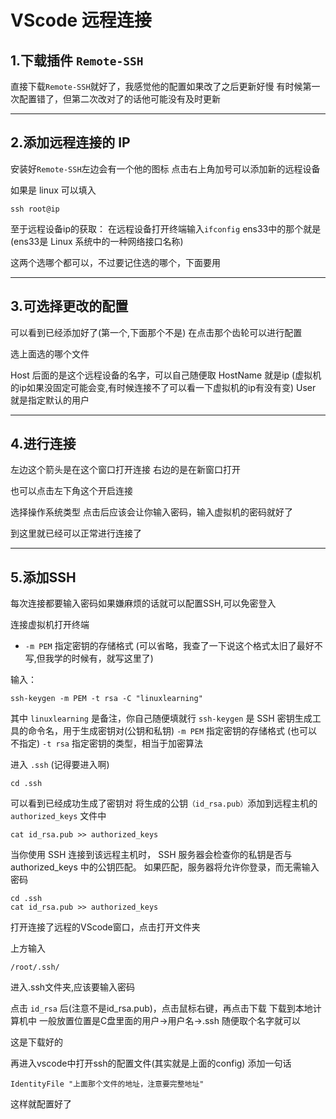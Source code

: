 # VScode 远程连接

## 1.下载插件 `Remote-SSH`
直接下载`Remote-SSH`就好了，我感觉他的配置如果改了之后更新好慢
有时候第一次配置错了，但第二次改对了的话他可能没有及时更新
<!-- ![001.jpg](images/001.jpg "001.jpg") -->

***

## 2.添加远程连接的 IP
安装好`Remote-SSH`左边会有一个他的图标
点击右上角加号可以添加新的远程设备
<!-- ![002.jpg](images/002.jpg "002.jpg") -->
如果是 linux 可以填入
```
ssh root@ip
```
<!-- ![003.jpg](images/003.jpg "003.jpg") -->
至于远程设备ip的获取：
在远程设备打开终端输入`ifconfig`
ens33中的那个就是(ens33是 Linux 系统中的一种网络接口名称)
<!-- ![023.jpg](images/023.jpg "003.jpg") -->
这两个选哪个都可以，不过要记住选的哪个，下面要用

***

## 3.可选择更改的配置

<!-- ![004.jpg](images/004.jpg "004.jpg") -->
可以看到已经添加好了(第一个,下面那个不是)
在点击那个齿轮可以进行配置
<!-- ![005.jpg](images/005.jpg "005.jpg") -->
选上面选的哪个文件
<!-- ![006.jpg](images/006.jpg "006.jpg") -->
Host 后面的是这个远程设备的名字，可以自己随便取
HostName 就是ip 
(虚拟机的ip如果没固定可能会变,有时候连接不了可以看一下虚拟机的ip有没有变)
User 就是指定默认的用户

***

## 4.进行连接

<!-- ![007.jpg](images/007.jpg "007.jpg") -->
左边这个箭头是在这个窗口打开连接
右边的是在新窗口打开
<!-- ![008.jpg](images/008.jpg "008.jpg") -->
也可以点击左下角这个开启连接
<!-- ![009.jpg](images/009.jpg "009.jpg") -->
选择操作系统类型
点击后应该会让你输入密码，输入虚拟机的密码就好了
<!-- ![010.jpg](images/010.jpg "010.jpg") -->
到这里就已经可以正常进行连接了

***

## 5.添加SSH
每次连接都要输入密码如果嫌麻烦的话就可以配置SSH,可以免密登入

连接虚拟机打开终端
+ `-m PEM` 指定密钥的存储格式 
(可以省略，我查了一下说这个格式太旧了最好不写,但我学的时候有，就写这里了)

输入：
```
ssh-keygen -m PEM -t rsa -C "linuxlearning"
```
其中 `linuxlearning` 是备注，你自己随便填就行
`ssh-keygen` 是 SSH 密钥生成工具的命令名，用于生成密钥对(公钥和私钥)
`-m PEM` 指定密钥的存储格式 (也可以不指定)
`-t rsa` 指定密钥的类型，相当于加密算法
<!-- ![016.jpg](images/016.jpg "016.jpg") -->

进入 `.ssh` (记得要进入啊)
```
cd .ssh
```
可以看到已经成功生成了密钥对
将生成的公钥`（id_rsa.pub）`添加到远程主机的 `authorized_keys` 文件中
```
cat id_rsa.pub >> authorized_keys
```
当你使用 SSH 连接到该远程主机时，
SSH 服务器会检查你的私钥是否与 authorized_keys 中的公钥匹配。
如果匹配，服务器将允许你登录，而无需输入密码
```
cd .ssh
cat id_rsa.pub >> authorized_keys
```
<!-- ![017.jpg](images/017.jpg "017.jpg") -->
打开连接了远程的VScode窗口，点击打开文件夹
<!-- ![018.jpg](images/018.jpg "018.jpg") -->
上方输入
```
/root/.ssh/
```
进入.ssh文件夹,应该要输入密码
<!-- ![019.jpg](images/019.jpg "019.jpg") -->
点击 `id_rsa` 后(注意不是id_rsa.pub)，点击鼠标右键，再点击下载
下载到本地计算机中
一般放置位置是C盘里面的用户->用户名->.ssh
随便取个名字就可以
<!-- ![020.jpg](images/020.jpg "020.jpg") -->
这是下载好的
<!-- ![021.jpg](images/021.jpg "021.jpg") -->
再进入vscode中打开ssh的配置文件(其实就是上面的config)
添加一句话
```
IdentityFile "上面那个文件的地址，注意要完整地址"
```
<!-- ![022.jpg](images/022.jpg "022.jpg") -->
这样就配置好了
